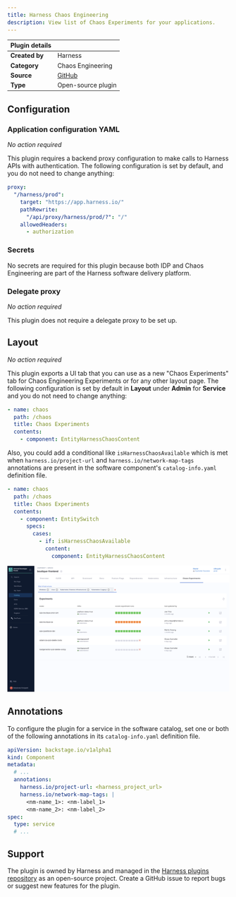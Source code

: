 ```yaml
---
title: Harness Chaos Engineering
description: View list of Chaos Experiments	for your applications.
---
```


| Plugin details |                                                        |
| -------------- | ------------------------------------------------------ |
| **Created by** | Harness                                                |
| **Category**   | Chaos Engineering                                      |
| **Source**     | [GitHub](https://github.com/harness/backstage-plugins) |
| **Type**       | Open-source plugin                                     |

## Configuration

### Application configuration YAML

_No action required_

This plugin requires a backend proxy configuration to make calls to Harness APIs with authentication. The following configuration is set by default, and you do not need to change anything:

```yaml
proxy:
  "/harness/prod":
    target: "https://app.harness.io/"
    pathRewrite:
      "/api/proxy/harness/prod/?": "/"
    allowedHeaders:
      - authorization
```

### Secrets

No secrets are required for this plugin because both IDP and Chaos Engineering are part of the Harness software delivery platform.

### Delegate proxy

_No action required_

This plugin does not require a delegate proxy to be set up.

## Layout

_No action required_

This plugin exports a UI tab that you can use as a new "Chaos Experiments" tab for Chaos Engineering Experiments or for any other layout page.  The following configuration is set by default in **Layout** under **Admin** for **Service** and you do not need to change anything:

```yaml
- name: chaos
  path: /chaos
  title: Chaos Experiments
  contents:
    - component: EntityHarnessChaosContent
```

Also, you could add a conditional like `isHarnessChaosAvailable` which is met when `harness.io/project-url` and `harness.io/network-map-tags` annotations are present in the software component's `catalog-info.yaml` definition file.

```YAML
- name: chaos
  path: /chaos
  title: Chaos Experiments
  contents:
    - component: EntitySwitch
      specs:
        cases:
          - if: isHarnessChaosAvailable
            content:
              component: EntityHarnessChaosContent
```

![](./static/harness-chaos-tab.png)

## Annotations

To configure the plugin for a service in the software catalog, set one or both of the following annotations in its `catalog-info.yaml` definition file.

```yaml
apiVersion: backstage.io/v1alpha1
kind: Component
metadata:
  # ...
  annotations:
    harness.io/project-url: <harness_project_url>
    harness.io/network-map-tags: |
      <nm-name_1>: <nm-label_1>
      <nm-name_2>: <nm-label_2>
spec:
  type: service
  # ...
```

## Support

The plugin is owned by Harness and managed in the [Harness plugins repository](https://github.com/harness/backstage-plugins) as an open-source project. Create a GitHub issue to report bugs or suggest new features for the plugin.
